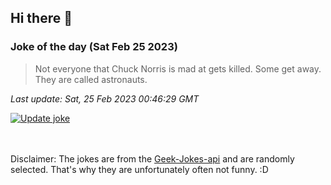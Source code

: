 ## Hi there 👋

### Joke of the day (Sat Feb 25 2023)
<!-- joke -->
>Not everyone that Chuck Norris is mad at gets killed. Some get away. They are called astronauts.
<!-- /joke -->

*Last update: Sat, 25 Feb 2023 00:46:29 GMT*

[![Update joke](https://github.com/nclskfm/nclskfm/actions/workflows/joke.yml/badge.svg)](https://github.com/nclskfm/nclskfm/actions/workflows/joke.yml)

<br><br>
Disclaimer: The jokes are from the [Geek-Jokes-api](https://github.com/sameerkumar18/geek-joke-api) and are randomly selected. That's why they are unfortunately often not funny. :D
